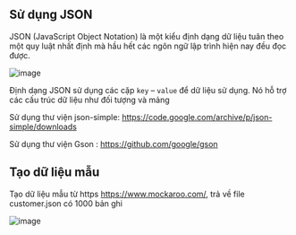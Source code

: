 ## Sử dụng JSON
JSON (JavaScript Object Notation) là một kiểu định dạng dữ liệu tuân theo một quy luật nhất định mà hầu hết các ngôn ngữ lập trình hiện nay đều đọc được.

![image](https://user-images.githubusercontent.com/70504465/123388380-ef4b6700-d5c2-11eb-85d8-8b4769c071dd.png)

Định dạng JSON sử dụng các cặp `key` – `value` để dữ liệu sử dụng. Nó hỗ trợ các cấu trúc dữ liệu như đối tượng và mảng 

Sử dụng thư viện json-simple: https://code.google.com/archive/p/json-simple/downloads

Sử dụng thư viện Gson : https://github.com/google/gson
## Tạo dữ liệu mẫu
Tạo dữ liệu mẫu từ https https://www.mockaroo.com/, trả về file customer.json có 1000 bản ghi 

![image](https://user-images.githubusercontent.com/70504465/123389031-a8aa3c80-d5c3-11eb-80d8-c00a4ddd5077.png)


